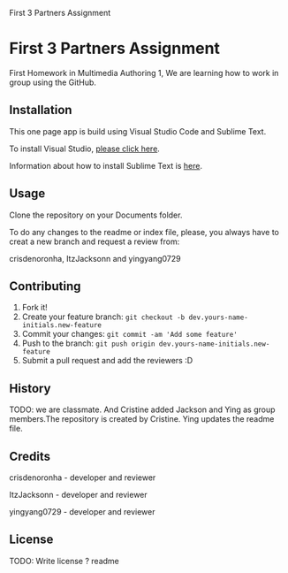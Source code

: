 First 3 Partners Assignment
<snippet>
  <content>
# First 3 Partners Assignment
First Homework in Multimedia Authoring 1, We are learning how to work in group using the GitHub.

## Installation
<p>This one page app is build using Visual Studio Code and Sublime Text.</p>
<p>To install Visual Studio, <a href="https://code.visualstudio.com/">please click here</a>.</p>
<p>Information about how to install Sublime Text is  <a href="https://www.sublimetext.com/">here</a>.</p>

## Usage
<p>Clone the repository on your Documents folder.</p>
<p>To do any changes to the readme or index file, please, you always have to creat a new branch and request a review from:</p> 
<p>crisdenoronha, ItzJacksonn and yingyang0729</p>

## Contributing
1. Fork it!
2. Create your feature branch: `git checkout -b dev.yours-name-initials.new-feature`
3. Commit your changes: `git commit -am 'Add some feature'`
4. Push to the branch: `git push origin dev.yours-name-initials.new-feature`
5. Submit a pull request and add the reviewers :D

## History
TODO: we are classmate. And Cristine added Jackson and Ying as group members.The repository is created by Cristine. Ying updates the readme file.


## Credits
<p>crisdenoronha - developer and reviewer</p>
<p>ItzJacksonn - developer and reviewer</p>
<p>yingyang0729 - developer and reviewer</p>

## License
TODO: Write license ?
</content>
  <tabTrigger>readme</tabTrigger>
</snippet>



